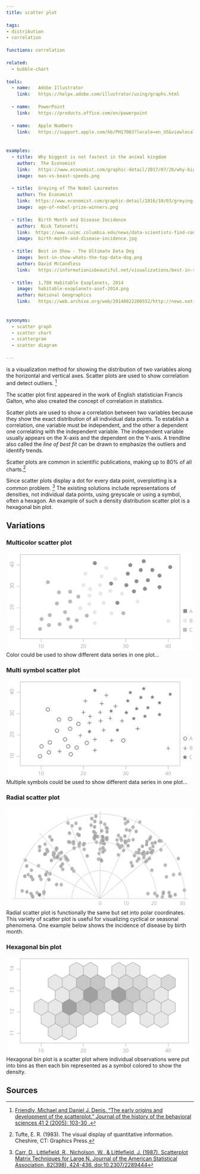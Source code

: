 ```yaml
---
title: scatter plot

tags:
- distribution
- correlation

functions: correlation

related:
  - bubble-chart

tools:
  - name:   Adobe Illustrator
    link:   https://helpx.adobe.com/illustrator/using/graphs.html

  - name:   PowerPoint
    link:   https://products.office.com/en/powerpoint
  
  - name:   Apple Numbers
    link:   https://support.apple.com/kb/PH17003?locale=en_US&viewlocale=en_US
    

examples:
  - title:  Why biggest is not fastest in the animal kingdom
    author:  The Economist
    link:   https://www.economist.com/graphic-detail/2017/07/26/why-biggest-isnt-fastest-in-the-animal-kingdom
    image:  man-vs-beast-speeds.png

  - title:  Greying of The Nobel Laureates
    author: The Economist
    link:  https://www.economist.com/graphic-detail/2016/10/03/greying-of-the-nobel-laureates
    image:  age-of-nobel-prize-winners.png

  - title:  Birth Month and Disease Incidence
    author:  Nick Tatonetti
    link:  https://www.cuimc.columbia.edu/news/data-scientists-find-connections-between-birth-month-and-health
    image:  birth-month-and-disease-incidence.jpg
    
  - title:  Best in Show - The Ultimate Data Dog
    image:  best-in-show-whats-the-top-data-dog.png
    author: David McCandless
    link:   https://informationisbeautiful.net/visualizations/best-in-show-whats-the-top-data-dog/

  - title:  1,780 Habitable Exoplanets, 2014
    image:  habitable-exoplanets-asof-2014.png
    author: National Geographics
    link:   https://web.archive.org/web/20140822200552/http://news.nationalgeographic.com:80/news/2014/04/140417-exoplanet-interactive/


synonyms:
  - scatter graph
  - scatter chart
  - scattergram
  - scatter diagram

---
```


is a visualization method for showing the distribution of two variables along the horizontal and vertical axes. Scatter plots are used to show correlation and detect outliers. [^friendly]

<!--more-->
The scatter plot first appeared in the work of English statistician Francis Galton, who also created the concept of correlation in statistics.

Scatter plots are used to show a correlation between two variables because they show the exact distribution of all individual data points. To establish a correlation, one variable must be independent, and the other a dependent one correlating with the independent variable. The independent variable usually appears on the X-axis and the dependent on the Y-axis.  A trendline also called the *line of best fit* can be drawn to emphasize the outliers and identify trends. 
 
Scatter plots are common in scientific publications, making up to 80% of all charts.[^tufte]
 
Since scatter plots display a dot for every data point, overplotting is a common problem. [^carr] The existing solutions include representations of densities, not individual data points, using greyscale or using a symbol, often a hexagon. An example of such a density distribution scatter plot is a hexagonal bin plot.

[//]: # (Todo: Add 3 types of correlation types: direction, form, and strength https://www.westga.edu/academics/research/vrc/assets/docs/scatterplots_and_correlation_notes.pdf)

## Variations

### Multicolor scatter plot
<img src="multi-color-scatterplot.svg" class="f-right-half" /> Color could be used to show different data series in one plot...

### Multi symbol scatter plot
<img src="multi-symbol-scatterplot.svg" class="f-right-half" /> Multiple symbols could be used to show different data series in one plot...

### Radial scatter plot
<img src="radial-scatterplot.svg" class="f-right-half" /> Radial scatter plot is functionally the same but set into polar coordinates. This variety of scatter plot is useful for visualizing cyclical or seasonal phenomena. One example below shows the incidence of disease by birth month.

### Hexagonal bin plot
<img src="hexagonal-bin-plot.svg" alt="hexagonal bin plotlot" class="f-right-half" /> Hexagonal bin plot is a scatter plot where individual observations were put into bins as then each bin represented as a symbol colored to show the density.


## Sources
[^friendly]: [Friendly, Michael and Daniel J. Denis. “The early origins and development of the scatterplot.” Journal of the history of the behavioral sciences 41 2 (2005): 103-30 .](http://datavis.ca/papers/friendly-scat.pdf)
[^tufte]: Tufte, E. R. (1983). The visual display of quantitative information. Cheshire, CT: Graphics Press.
[^carr]: [Carr, D., Littlefield, R., Nicholson, W., & Littlefield, J. (1987). Scatterplot Matrix Techniques for Large N. Journal of the American Statistical Association, 82(398), 424-436. doi:10.2307/2289444](https://www.jstor.org/stable/2289444)

